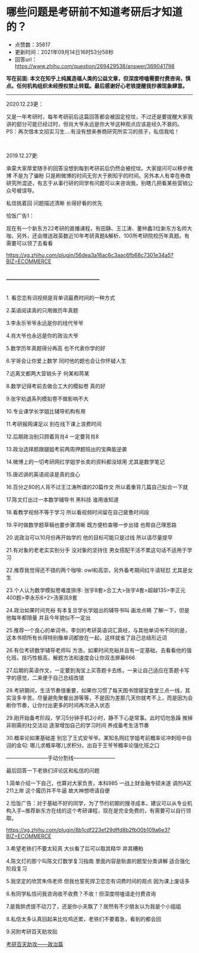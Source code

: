 # 哪些问题是考研前不知道考研后才知道的？
- 点赞数：35617
- 更新时间：2021年09月14日16时53分58秒
- 回答url：https://www.zhihu.com/question/269429538/answer/369041798
<body>
 <p data-pid="ZPo6CULq"><b>写在前面: 本文在知乎上纯属造福人类的公益文章，但深度唠嗑需要付费咨询，慎点。任何机构组织未经授权禁止转载。最后感谢好心老铁提醒我抄袭现象肆意。</b></p>
 <hr>
 <p data-pid="EOjianfP">2020.12.23更：</p>
 <p data-pid="an7zxH2R">又是一年考研时，每年考研前后这篇回答都会被固定挖坟，不过还是要提醒大家我讲的部分可能已经过时，但肖大爷永远是你大爷这种观点应该是经久不衰的。PS：再次借本文招实习生....有没有想来券商研究所实习的孩子，私信我哈！</p>
 <p class="ztext-empty-paragraph"><br></p>
 <p data-pid="F01Plx6f">2019.12.27更:</p>
 <p data-pid="5qRNRkar">承蒙大家厚爱随手的回答没想到每到考研前后仍然会被挖坟。大家提问可以移步微博 不是为了骗粉 只是刷微博的时间无穷大于刷知乎的时间。另外本人有幸在券商研究所混迹，有志于从事行研的同学有问题可以来咨询我，别瞎几把看某些营销公众号被误导。</p>
 <p data-pid="wdTAgYne">私信挑着回 问题描述清晰 长得好看的优先</p>
 <p data-pid="sRJDl1UN">恰饭广告1：</p>
 <p data-pid="onbmDrwP">现在有一个新东方22考研的直播课程，有田静、王江涛、董仲蠡3位新东方名师大咖，另外，还会赠送政英数近10年考研真题&amp;解析、100所考研院校历年真题。有需要可以领了去看看</p><a data-draft-node="block" data-draft-type="link-card" href="https://xg.zhihu.com/plugin/56dea3a16ac6c3aac6fb68c7301e34a5?BIZ=ECOMMERCE" class="internal"><span class="invisible">https://</span><span class="visible">xg.zhihu.com/plugin/56d</span><span class="invisible">ea3a16ac6c3aac6fb68c7301e34a5?BIZ=ECOMMERCE</span><span class="ellipsis"></span></a>
 <p data-pid="ISKaPIBT"><br><b>——————————————————</b></p>
 <p data-pid="jO74G0Dk"><br>
  1. 看恋恋有词视频是背单词最费时间的一种方式</p>
 <p data-pid="yo2nspB3">2.英语阅读真的只用做历年真题</p>
 <p data-pid="Tu4R7BO8">3.李永乐爷爷永远是你的线代爷爷</p>
 <p data-pid="eAWvIozc">4.肖大爷也永远是你的政治大爷</p>
 <p data-pid="zic8BE3w">5.数学历年真题得分再高 也不代表你学的好</p>
 <p data-pid="FE9IMQlj">6.宇哥会让你爱上数学 同时他的题也会让你怀疑人生</p>
 <p data-pid="VGDsNJZ6">7.远离文都两大营销头子 何某和蒋某</p>
 <p data-pid="F34lgGLk">8.数学记得考前去做合工大的模拟卷 真的好</p>
 <p data-pid="eqc9RqXx">9.张宇劝退系列模拟卷不做影响不大</p>
 <p data-pid="NuRKAQvn">10.专业课学长学姐比辅导机构有用</p>
 <p data-pid="t6WUrtOj">11.考研报网课足以 别在线下课上浪费时间</p>
 <p data-pid="GrKoOy97">12.后期政治别只顾着背肖4 一定要背肖8</p>
 <p data-pid="ye0dLQRN">13.政治选择题跟腿姐考前两周押题班出的宝典能逆袭</p>
 <p data-pid="aYNgvrpd">14.微博上的一切考研网红学姐学长卖的资料都没球用 尤其是数学笔记</p>
 <p data-pid="M8xKaDJ6">15.唐迟讲的英语阅读是真的良心</p>
 <p data-pid="MxC-oBHX">16.百分之80的人背不过王江涛所谓的20篇作文 所以着重背几篇自己拟合一下就</p>
 <p data-pid="AcnM3y3I">17.陈文灯出过一本数学辅导书 黑科技 谁用谁知道</p>
 <p data-pid="vtsGMc1m">18.看教学视频不等于学习 所以看视频时间留在自己疲惫时间段</p>
 <p data-pid="abRIJsZV">19.平时做数学题草稿也要步骤清晰 既方便检查哪一步出错 也帮自己理思路</p>
 <p data-pid="0pjZMQTy">20.说政治可以10月份再开始学的 他的目标可能只是过线 所以请尽量提早</p>
 <p data-pid="nqAJK8rB">21.有对象的老老实实别分手 没对象的坚持住 男女搭配干活不累这句话不适用于学习</p>
 <p data-pid="Cvzqzegn">22.推荐我觉得还不错的两个咖啡: owl和高崇，另外备考期间红牛请轻怼 尤其是女生</p>
 <p data-pid="toxuryN3">23.个人认为数学模拟卷难度排序: 张宇8套&gt;合工大&gt;张宇4套&gt;超越135&gt;李正元400题&gt;李永乐6+2&gt;汤家凤8套</p>
 <p data-pid="Ox10Ivj7">24.政治如果时间充裕 有本复旦学长学姐出的辅导书叫 画龙点睛 了解一下，但是他每年都限量 并且今年貌似不一定出</p>
 <p data-pid="xPj9ps5o">25.推荐一个良心的单词书，李剑的考研英语词汇真经，与其他单词书不同的是，这本书把所有长得特别像单词都放在一起，这样就省了自己总结形近词</p>
 <p data-pid="XMMNwV0-">26.有位考研数学辅导老师叫 方浩，如果时间充裕并且有一定基础，去看看他的强化班，技巧性极高，解题方法和速度会让你双击屏幕666</p>
 <p data-pid="D0pm5k9G">27.后期的英语作文，一定要到淘宝上买答题卡去练，一来让自己适应在答题卡写字的感觉，二来便于自己总结改错</p>
 <p data-pid="OKpf0vMw">28.考研期间，生活节奏很重要，如果你习惯了每天图书馆寝室食堂三点一线，其实没多辛苦。尽量避免聚餐出游等等，不是因为差那几天你就考不上，而是因为会断你节奏，让你付出更多的时间再次进入状态</p>
 <p data-pid="gXcHnL9O">29.刚开始备考阶段，学习5分钟手机2小时，静不下心是常事。此时切勿急躁 推掉非刚需的社交活动 逐渐增加自己的学习时间 养成备考生活节奏</p>
 <p data-pid="ycabcAij">30.概率论如果基础差 别忘了王式安爷爷。某知名网红学姐考前概率论冲刺班中自诩的金句: 哪儿求概率哪儿求积分。出自于王爷爷概率论强化班之口</p>
 <p data-pid="fcucH8lM">————————手动分割线————————</p>
 <p data-pid="YTLv8K98">最后回答一下老铁们评论区和私信的问题</p>
 <p data-pid="plCWBzQy">1.简单介绍一下自己，也算对大家负责，本科985 一战上财金融专硕未遂 调剂A区211上岸 这个履历并不牛逼 故大神想喷请自便</p>
 <p data-pid="3TMth4lE">2.恰饭广告：对于基础不好的同学，为了节约初期的搜寻成本，建议可以从专业机构入手~推荐新东方在线的这个考研课程，现在是完全免费的，有需要可以自行领取。</p><a data-draft-node="block" data-draft-type="link-card" href="https://xg.zhihu.com/plugin/8b1cdf223ef29dffd8b2fb00b109a6e3?BIZ=ECOMMERCE" class="internal"><span class="invisible">https://</span><span class="visible">xg.zhihu.com/plugin/8b1</span><span class="invisible">cdf223ef29dffd8b2fb00b109a6e3?BIZ=ECOMMERCE</span><span class="ellipsis"></span></a>
 <p data-pid="U11tQbTx">3.希望老铁们不要太较真 大伙看了后可以取其精华 弃其糟粕</p>
 <p data-pid="pTMhpuwF">4.陈文灯的那个叫陈文灯数学复习指南 里面内容是耿直的题型分类讲解 适合强化阶段复习</p>
 <p data-pid="_aQEFuSE">5.我坚定的欣赏朱伟老师 但我也誓死捍卫恋恋有词费时间的观点 因为课上废话多</p>
 <p data-pid="mBJLfyvU">6.有同学私信问我咨询收不收费？不收！但深度唠嗑请走付费咨询</p>
 <p data-pid="1RyrKFXG">7.是我胖虎提不动刀了，还是你小夫飘了？居然有不少朋友以为我是个小姐姐</p>
 <p data-pid="P8NLqaKA">8.私信太多认真回起来比吃鸡还累，老铁们不要着急，看到的都会回</p>
 <p data-pid="bQcMPvol">9.另附考研百天助攻贴</p><a data-draft-node="block" data-draft-type="link-card" href="https://zhuanlan.zhihu.com/p/44883520" data-size="small" data-entity-type="article" class="internal">考研百天助攻——政治篇</a>
 <p></p>
</body>